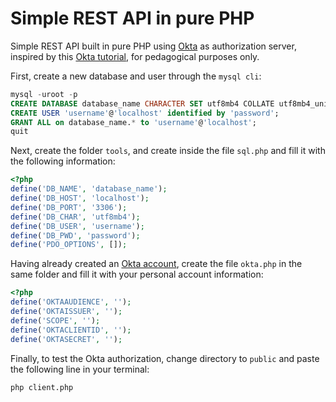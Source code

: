 # Simple REST API in pure PHP
Simple REST API built in pure PHP using [Okta](https://www.okta.com/) as authorization server, inspired by this [Okta tutorial](https://developer.okta.com/blog/2019/03/08/simple-rest-api-php), for pedagogical purposes only.

First, create a new database and user through the ```mysql cli```:
```sql
mysql -uroot -p
CREATE DATABASE database_name CHARACTER SET utf8mb4 COLLATE utf8mb4_unicode_ci;
CREATE USER 'username'@'localhost' identified by 'password';
GRANT ALL on database_name.* to 'username'@'localhost';
quit
```

Next, create the folder ```tools```, and create inside the file ```sql.php``` and fill it with the following information:
```php
<?php
define('DB_NAME', 'database_name');
define('DB_HOST', 'localhost');
define('DB_PORT', '3306');
define('DB_CHAR', 'utf8mb4');
define('DB_USER', 'username');
define('DB_PWD', 'password');
define('PDO_OPTIONS', []);
```

Having already created an [Okta account](https://developer.okta.com/signup/), create the file ```okta.php``` in the same folder and fill it with your personal account information:
```php
<?php
define('OKTAAUDIENCE', '');
define('OKTAISSUER', '');
define('SCOPE', '');
define('OKTACLIENTID', '');
define('OKTASECRET', '');
```

Finally, to test the Okta authorization, change directory to ```public``` and paste the following line in your terminal:
```
php client.php
```
